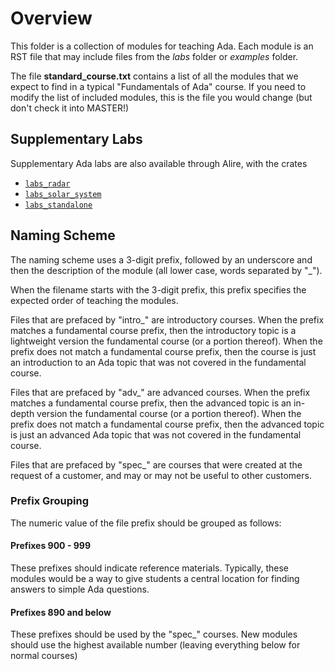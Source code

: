 # Overview

This folder is a collection of modules for teaching Ada. Each module
is an RST file that may include files from the *labs* folder or *examples*
folder.

The file **standard_course.txt** contains a list of all the modules that
we expect to find in a typical "Fundamentals of Ada" course. If you need
to modify the list of included modules, this is the file you would change
(but don't check it into MASTER!)

## Supplementary Labs

Supplementary Ada labs are also available through Alire, with the crates

- [`labs_radar`](https://alire.ada.dev/crates/labs_radar)
- [`labs_solar_system`](https://alire.ada.dev/crates/labs_solar_system)
- [`labs_standalone`](https://alire.ada.dev/crates/labs_standalone)

## Naming Scheme

The naming scheme uses a 3-digit prefix, followed by an underscore and
then the description of the module (all lower case, words
separated by "\_").

When the filename starts with the 3-digit prefix, this prefix specifies
the expected order of teaching the modules.

Files that are prefaced by "intro_" are introductory courses. When the prefix
matches a fundamental course prefix, then the introductory topic is a lightweight
version the fundamental course (or a portion thereof).
When the prefix does not match a fundamental course prefix, then the
course is just an introduction to an Ada topic that was not covered in
the fundamental course.

Files that are prefaced by "adv_" are advanced courses. When the prefix
matches a fundamental course prefix, then the advanced topic is an
in-depth version the fundamental course (or a portion thereof).
When the prefix does not match a fundamental course prefix, then the
advanced topic is just an advanced Ada topic that was not covered in
the fundamental course.

Files that are prefaced by "spec_" are courses that were created at
the request of a customer, and may or may not be useful to other customers.

### Prefix Grouping

The numeric value of the file prefix should be grouped as follows:

#### Prefixes 900 - 999

These prefixes should indicate reference materials. Typically, these modules would be a
way to give students a central location for finding answers to simple Ada questions.

#### Prefixes 890 and below

These prefixes should be used by the "spec_" courses. New modules should use the
highest available number (leaving everything below for normal courses)


